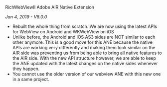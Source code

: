 RichWebViewII Adobe AIR Native Extension

*Jan 4, 2019 - V8.0.0*
* Rebuilt the whole thing from scratch. We are now using the latest APIs for WebView on Android and WKWebView on iOS
* Unlike before, the Android and iOS AS3 sides are NOT similar to each other anymore. This is a good move for this ANE because the native APIs are working very differently and making them look similar on the AIR side was preventing us from being able to bring all native features to the AIR side. With the new API structure however, we are able to keep the ANE updated with the latest changes on the native sides whenever they happen.
* You cannot use the older version of our webview ANE with this new one in a same project.